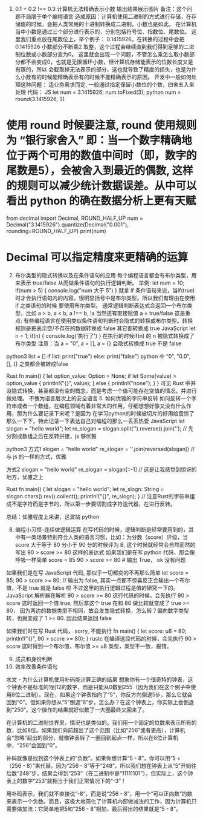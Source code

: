 1. 0.1 + 0.2 !== 0.3 计算机无法精确表示小数
输出结果展示图片
备注：这个问题不局限于单个编程语言
造成原因：计算机使用二进制的方式进行存储，在存储值的时候，会把人类常用的十进制转换成二进制，小数也是如此。
在计算机当中小数是通过三个部分进行表示的，分别包括符号位、指数位、尾数位。 这里我们重点放在尾数位上，举个例子：
0.1415926。在转换的过程中会把0.1415926 小数部分不断乘2 取整，这个过程会继续直到我们得到足够的二进制位数或小数部分变为0。
这里就会出现一个问题，不管怎么乘怎么取小数部分都不会变成0，也就是无限循环小数，但计算机存储能表示的位数长度又是有限的，所以
会截取掉无法表示的部分，这也就导致了精度的损失，也是为什么小数有的时候能精确表示有的时候不能精确表示的原因。
开发中一般如何处理这种问题：
适业务需求而定, 一般通过指定保留小数位的个数，四舍五入来处理
代码：
JS
  let num = 3.1415926;
  num.toFixed(3); 
python
  num = round(3.1415926, 3) 
  # 使用 round 时候要注意, round 使用规则为 “银行家舍入” 即：当一个数字精确地位于两个可用的数值中间时（即，数字的尾数是5），会被舍入到最近的偶数, 这样的规则可以减少统计数据误差。从中可以看出 python 的确在数据分析上更有天赋
  from decimal import Decimal, ROUND_HALF_UP
  num = Decimal("3.1415926").quantize(Decimal("0.001"), rounding=ROUND_HALF_UP)
  print(num)
  # Decimal 可以指定精度来更精确的运算
2. 布尔类型的隐式转换以及在条件语句的应用
每个编程语言都会有布尔类型，用来表示 true/false 从而做条件语句的执行逻辑判断。
举例:
    let num = 10;
    if(num > 5) {
        console.log("num 大于 5")
    }
就拿 if 条件语句来说，当if(true) 时才会执行语句内的内容。很明显括号中是布尔类型。所以我们有理由在使用 if 之类语句的时候
要使用布尔类型。
通常逻辑判断表达式会返回一个布尔类型，比如 a > b, a < b, a !== b, !a 当然还有直接赋值 a = true/false
这是重点: 有些编程语言在使用类似条件语句判断时会隐式的转换成布尔类型。转换规则是把表示空/不存在的数据转换成 false 其它都转换成 true
JavaScript
let n = 1;
if(n) {
    console.log('执行了')
}
在执行的时候if(n) 的 n 被隐式转换成了布尔类型
注意：当 a = "0", a = [], a = {} 会隐式转换成 true 不是 false

python3
list = []
if list:
    print("true")
else:
    print("false")
python 中 “0”, "0.0", [], {} 之类都会被转成false

Rust
fn main() {
    let option_value: Option<i32> = None;
    if let Some(value) = option_value {
        println!("{}", value);
    } else {
        println!("none");
    }
}
可见 Rust 中并没隐式转换，甚至都没有空的概念，而是考虑一个值可能存在空值的情况，并进行做处理。 不愧为语言层次上的安全语言
5. 如何优雅的字符串反转
如何反转一个字符串或者一个数组，在编程领域有着非常大的作用，仔细想想好像又没有什么作用，那为什么要记录下来呢？是因为
在学习python的时候被切片的好用给震惊了那么一下下，特此记录一下表达自己对编程的那么一丢丢热爱
JavaScript
let slogan = "hello world";
let re_slogan = slogan.split('').reverse().join('');
// 先分割成数组之后在反转拼接，js 够优雅

python3
方式1
slogan = "hello world"
re_slogan = ''.join(reversed(slogan))
// 与 js 的一样的方式，优雅

方式2
slogan = "hello world"
re_slogan = slogan[::-1]
// 这是让我感觉到惊讶的地方，优雅之上

Rust
fn main() {
    let slogan = "hello world";
    let re_slogn: String = slogan.chars().rev().collect();
    println!("{}", re_slogn);
}
// 注意Rust的字符串组成不是字符而是字节的，所以第一步要切割成字符迭代器，在进行反转。 

总结：优雅程度上来讲，这波站 python


8. 编程小习惯-连续做逻辑运算
在写代码的时候，逻辑判断是经常要用到的，其中有一类场景特别符合人类的语言习惯，比如：为分数（score）评级，当
score 大于等于 80 分小于 90 分的时候评为 B, 这个时候就经常会自然而然的写出 90 > score >= 80 这样的表达式
如果我们是在写 python 代码，那会像呼吸一样简单
score = 85
90 > score >= 80 # 输出 True， ok 没有问题

如果我们是在写 JavaScript 代码, 那似乎一切都变的不再那么简单
let score = 85;
90 > score >= 80; 
// 输出为 false, 其实一点都不惊喜反正会输出一个布尔值，不是 true 就是 false 呗
不过这里的执行逻辑过程是值的研究一下的。
JavaScript 解析器在解析 90 > score >= 80 这行代码的时候，会先执行 90 > score 这时返回一个值 true, 然后拿这个
true 在和 80 做比较就变成了 true >= 80， 因为两边的数据类型不相同，故会发生隐式转换，怎么转？偏向数字类型转，也就变成了 1 >= 80. 因此结果返回 false

如果我们时在写 Rust 代码， sorry, 不能执行
fn main() {
    let score: u8 = 80;
    println!("{}", 90 > score >= 80);
}
rustc 在编译这段代码的时候，会先执行 90 > score 这时得到一个布尔值，布尔值 >= u8 类型，类型不一致，报错。


    


9. 成员和身份判断
10. 效率改善条件语句



水文 - 为什么计算机使用补码能计算正确的结果
想象你有一个很奇特的钟表，这个钟表不是标准的1到12的数字，而是只能从0数到255（因为我们在这个例子中使用8位二进制）。现在，如果这个钟表指向了“5”，你反方向倒退5步，那么它就会回到“0”。但如果你想从“5”倒退“8”步，怎么办？在这个钟表上，你实际上会倒退到“250”。这个操作的结果就好似数了一大圈最终又回来了。

在计算机的二进制世界里，情况也是类似的。我们用一个固定的位数来表示所有的数，比如8位。如果我们向前超出了这个范围（比如“256”或者更高），计算机会“忽略”超出的部分，就像钟表转了一圈回到起点一样。所以在8位计算机中，“256”会回到“0”。

补码就像是找到这个钟表上的“负数”。如果你想计算“5 - 8”，你可以用“5 + （256 - 8）”来代替。因为“256 - 8”等于“248”，所以我们想在钟表上从“5”开始往后数“248”步，结果会得到“253”（在二进制中是“11111101”）。但实际上，这个钟表上的数字“253”就相当于我们正常情况下的“-3”！

用补码表示，我们就不直接说“-8”，而是说“256 - 8”，用一个“可以正向数”的数来表示一个负数。而且，这极大地简化了计算机内部做减法的工作，因为计算机只需要做加法：它简单地把5和“256 - 8”相加，最后得出的结果就是“5 - 8”。
